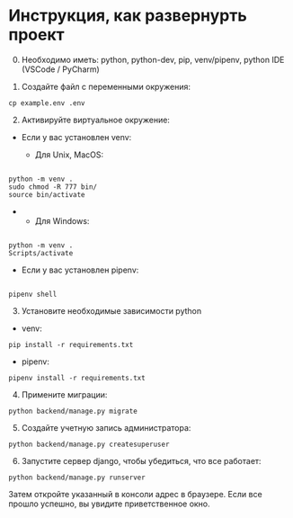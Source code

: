 # Инструкция, как развернурть проект

0. Необходимо иметь: python, python-dev, pip, venv/pipenv, python IDE (VSCode / PyCharm)

1. Создайте файл с переменными окружения:

```
cp example.env .env
```

2. Активируйте виртуальное окружение:

* Если у вас установлен venv:

    + Для Unix, MacOS:

```

python -m venv .
sudo chmod -R 777 bin/
source bin/activate

```
*
    + Для Windows:

```

python -m venv .
Scripts/activate

```

* Если у вас установлен pipenv:

```

pipenv shell

```

3. Установите необходимые зависимости python

* venv:

```
pip install -r requirements.txt
```

* pipenv:

```
pipenv install -r requirements.txt
```

4. Примените миграции:

```
python backend/manage.py migrate
```

5. Создайте учетную запись администратора:

```
python backend/manage.py createsuperuser
```

6. Запустите сервер django, чтобы убедиться, что все работает:

```
python backend/manage.py runserver

```

Затем откройте указанный в консоли адрес в браузере. Если все прошло успешно, вы увидите приветственное окно.
